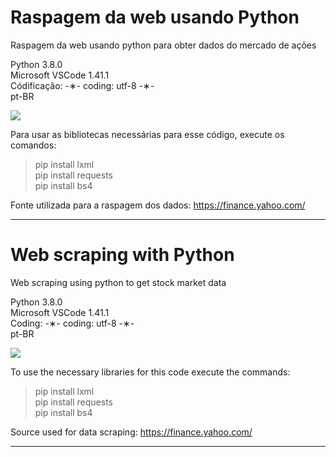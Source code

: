 # Raspagem da web usando Python

Raspagem da web usando python para obter dados do mercado de ações

Python 3.8.0 </br>
Microsoft VSCode 1.41.1 </br>
Códificação: -&lowast;- coding: utf-8 -&lowast;- </br>
pt-BR </br>

![](https://github.com/alpdias/web-scraping-python/blob/master/img/cotacao-mercado.png)

Para usar as bibliotecas necessárias para esse código, execute os comandos:

> pip install lxml </br>
> pip install requests </br>
> pip install bs4 </br>

Fonte utilizada para a raspagem dos dados: https://finance.yahoo.com/

--------------------------------------------------------------------------------------------------------------------------

# Web scraping with Python

Web scraping using python to get stock market data

Python 3.8.0 </br>
Microsoft VSCode 1.41.1 </br>
Coding: -&lowast;- coding: utf-8 -&lowast;- </br>
pt-BR </br>

![](https://github.com/alpdias/web-scraping-python/blob/master/img/cotacao-mercado.png)

To use the necessary libraries for this code execute the commands:

> pip install lxml </br>
> pip install requests </br>
> pip install bs4 </br>

Source used for data scraping: https://finance.yahoo.com/

-------------------------------------------------------------------------------------------------------------------------
